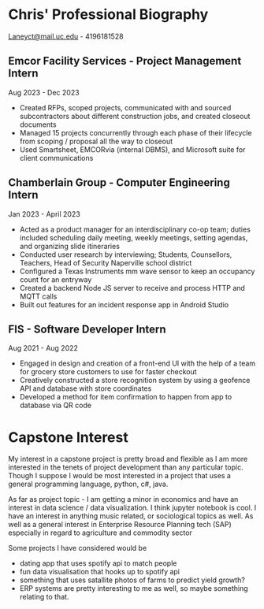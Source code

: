 # Chris' Professional Biography

 Laneyct@mail.uc.edu - 4196181528


## Emcor Facility Services - Project Management Intern
Aug 2023 - Dec 2023

- Created RFPs, scoped projects, communicated with and sourced subcontractors about different construction jobs, and created closeout documents
- Managed 15 projects concurrently through each phase of their lifecycle from scoping / proposal all the way to closeout
- Used Smartsheet, EMCORvia (internal DBMS), and Microsoft suite for client communications

## Chamberlain Group - Computer Engineering Intern
Jan 2023 - April 2023

- Acted as a product manager for an interdisciplinary co-op team; duties included scheduling daily meeting, weekly meetings, setting agendas, and organizing slide itineraries
- Conducted user research by interviewing; Students, Counsellors, Teachers, Head of Security Naperville school district
- Configured a Texas Instruments mm wave sensor to keep an occupancy count for an entryway
- Created a backend Node JS server to receive and process HTTP and MQTT calls 
- Built out features for an incident response app in Android Studio

## FIS - Software Developer Intern
Aug 2021 - Aug 2022

- Engaged in design and creation of a front-end UI with the help of a team for grocery store customers to use for faster checkout
- Creatively constructed a store recognition system by using a geofence API and database with store coordinates
- Developed a method for item confirmation to happen from app to database via QR code



# Capstone Interest

My interest in a capstone project is pretty broad and flexible as I am more interested in the tenets of project development than any particular topic. Though I suppose I would be most interested in a project that uses a general programming language, python, c#, java.

As far as project topic - I am getting a minor in economics and have an interest in data science / data visualization. I think jupyter notebook is cool. I have an interest in anything music related, or sociological topics as well. As well as a general interest in Enterprise Resource Planning tech (SAP) especially in regard to agriculture and commodity sector 

Some projects I have considered would be 
- dating app that uses spotify api to match people
- fun data visualisation that hooks up to spotify api
- something that uses satallite photos of farms to predict yield growth?
- ERP systems are pretty interesting to me as well, so maybe something relating to that.
